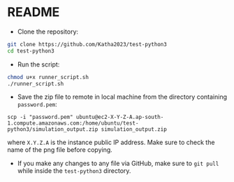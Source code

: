 # README

* Clone the repository:
```bash
git clone https://github.com/Katha2023/test-python3
cd test-python3
```
* Run the script:
```bash
chmod u+x runner_script.sh
./runner_script.sh
```
* Save the zip file to remote in local machine from the directory containing ``password.pem``:
```pwsh
scp -i "password.pem" ubuntu@ec2-X-Y-Z-A.ap-south-1.compute.amazonaws.com:/home/ubuntu/test-python3/simulation_output.zip simulation_output.zip
```
where ``X.Y.Z.A`` is the instance public IP address. Make sure to check the name of the png file before copying.
* If you make any changes to any file via GitHub, make sure to ``git pull`` while inside the ``test-python3`` directory.
